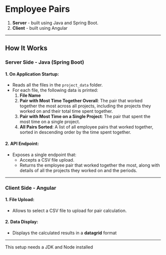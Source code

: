# Employee Pairs

1. **Server** - built using Java and Spring Boot.
2. **Client** - built using Angular 

---

## How It Works

### Server Side - Java (Spring Boot)

#### 1. On Application Startup:
   - Reads all the files in the `project_data` folder.
   - For each file, the following data is printed:
     1. **File Name**
     2. **Pair with Most Time Together Overall**: The pair that worked together the most across all projects, including the projects they worked on and their total time spent together.
     3. **Pair with Most Time on a Single Project**: The pair that spent the most time on a single project.
     4. **All Pairs Sorted**: A list of all employee pairs that worked together, sorted in descending order by the time spent together.

#### 2. API Endpoint:
   - Exposes a single endpoint that:
     - Accepts a CSV file upload.
     - Returns the employee pair that worked together the most, along with details of all the projects they worked on and the periods.

---

### Client Side - Angular

#### 1. File Upload:
   - Allows to select a CSV file to upload for pair calculation.

#### 2. Data Display:
   - Displays the calculated results in a **datagrid** format 

---

This setup needs a JDK and Node installed
